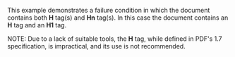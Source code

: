 This example demonstrates a failure condition in which the document contains both **H** tag(s) and **Hn** tag(s). In this case the document contains an **H** tag and an **H1** tag.

NOTE: Due to a lack of suitable tools, the **H** tag, while defined in PDF's 1.7 specification, is impractical, and its use is not recommended.
